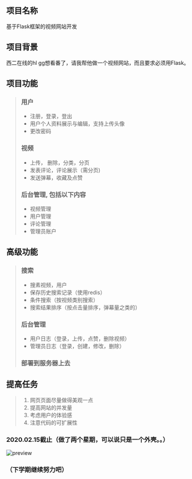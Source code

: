 ## 项目名称

基于Flask框架的视频网站开发

## 项目背景

西二在线的hl gg想看番了，请我帮他做⼀个视频⽹站，而且要求必须用Flask。

## 项目功能

> ### ⽤户
>
> - 注册，登录，登出
> - ⽤户个⼈资料展示与编辑，⽀持上传头像
> - 更改密码   
>
> ### 视频
>
> - 上传， 删除，分类，分⻚
> - 发表评论，评论展示（需分⻚)
> - 发送弹幕，收藏及点赞
>
> ### 后台管理, 包括以下内容
>
> - 视频管理
> - ⽤户管理
> - 评论管理
> - 管理员账户

## 高级功能

> ### 搜索
>
> - 搜素视频，用户
> - 保存历史搜索记录（使用redis）
> - 条件搜索（按视频类别搜索）
> - 搜索结果排序（按点击量排序，弹幕量之类的）
>
> ### 后台管理
>
> - 用户日志（登录，上传，点赞，删除视频）
> - 管理员日志（登录，创建，修改，删除）
>
> ### 部署到服务器上去

## 提高任务

> 1. ⽹⻚⻚⾯尽量做得美观⼀点
> 2. 提⾼⽹站的并发量
> 3. 考虑⽤户的体验感
> 4. 注意代码的可扩展性

### 2020.02.15截止（做了两个星期，可以说只是一个外壳。。）

![preview](C:\Users\Breeze\Desktop\balabala-vidio-site\preview.png)

### （下学期继续努力吧）